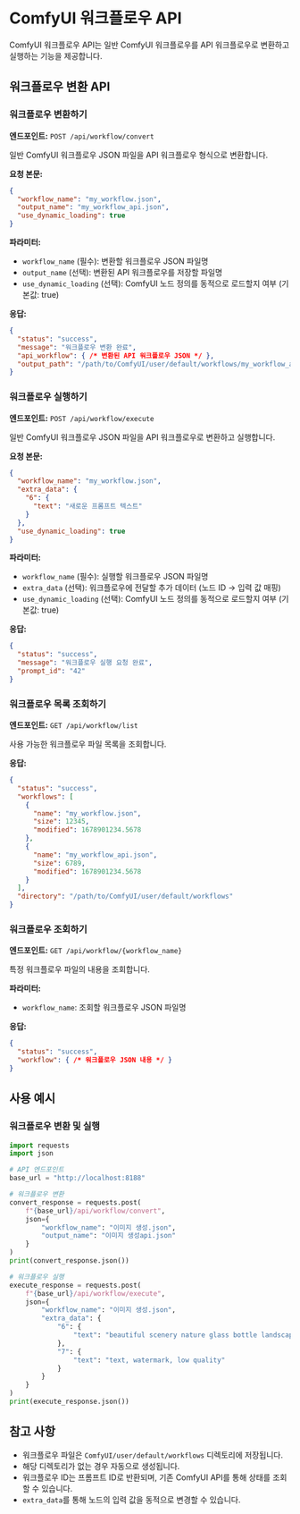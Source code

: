 # ComfyUI 워크플로우 API

ComfyUI 워크플로우 API는 일반 ComfyUI 워크플로우를 API 워크플로우로 변환하고 실행하는 기능을 제공합니다.

## 워크플로우 변환 API

### 워크플로우 변환하기

**엔드포인트:** `POST /api/workflow/convert`

일반 ComfyUI 워크플로우 JSON 파일을 API 워크플로우 형식으로 변환합니다.

**요청 본문:**
```json
{
  "workflow_name": "my_workflow.json",
  "output_name": "my_workflow_api.json",
  "use_dynamic_loading": true
}
```

**파라미터:**
- `workflow_name` (필수): 변환할 워크플로우 JSON 파일명
- `output_name` (선택): 변환된 API 워크플로우를 저장할 파일명
- `use_dynamic_loading` (선택): ComfyUI 노드 정의를 동적으로 로드할지 여부 (기본값: true)

**응답:**
```json
{
  "status": "success",
  "message": "워크플로우 변환 완료",
  "api_workflow": { /* 변환된 API 워크플로우 JSON */ },
  "output_path": "/path/to/ComfyUI/user/default/workflows/my_workflow_api.json"
}
```

### 워크플로우 실행하기

**엔드포인트:** `POST /api/workflow/execute`

일반 ComfyUI 워크플로우 JSON 파일을 API 워크플로우로 변환하고 실행합니다.

**요청 본문:**
```json
{
  "workflow_name": "my_workflow.json",
  "extra_data": {
    "6": {
      "text": "새로운 프롬프트 텍스트"
    }
  },
  "use_dynamic_loading": true
}
```

**파라미터:**
- `workflow_name` (필수): 실행할 워크플로우 JSON 파일명
- `extra_data` (선택): 워크플로우에 전달할 추가 데이터 (노드 ID -> 입력 값 매핑)
- `use_dynamic_loading` (선택): ComfyUI 노드 정의를 동적으로 로드할지 여부 (기본값: true)

**응답:**
```json
{
  "status": "success",
  "message": "워크플로우 실행 요청 완료",
  "prompt_id": "42"
}
```

### 워크플로우 목록 조회하기

**엔드포인트:** `GET /api/workflow/list`

사용 가능한 워크플로우 파일 목록을 조회합니다.

**응답:**
```json
{
  "status": "success",
  "workflows": [
    {
      "name": "my_workflow.json",
      "size": 12345,
      "modified": 1678901234.5678
    },
    {
      "name": "my_workflow_api.json",
      "size": 6789,
      "modified": 1678901234.5678
    }
  ],
  "directory": "/path/to/ComfyUI/user/default/workflows"
}
```

### 워크플로우 조회하기

**엔드포인트:** `GET /api/workflow/{workflow_name}`

특정 워크플로우 파일의 내용을 조회합니다.

**파라미터:**
- `workflow_name`: 조회할 워크플로우 JSON 파일명

**응답:**
```json
{
  "status": "success",
  "workflow": { /* 워크플로우 JSON 내용 */ }
}
```

## 사용 예시

### 워크플로우 변환 및 실행

```python
import requests
import json

# API 엔드포인트
base_url = "http://localhost:8188"

# 워크플로우 변환
convert_response = requests.post(
    f"{base_url}/api/workflow/convert",
    json={
        "workflow_name": "이미지 생성.json",
        "output_name": "이미지 생성api.json"
    }
)
print(convert_response.json())

# 워크플로우 실행
execute_response = requests.post(
    f"{base_url}/api/workflow/execute",
    json={
        "workflow_name": "이미지 생성.json",
        "extra_data": {
            "6": {
                "text": "beautiful scenery nature glass bottle landscape, purple galaxy bottle, high quality"
            },
            "7": {
                "text": "text, watermark, low quality"
            }
        }
    }
)
print(execute_response.json())
```

## 참고 사항

- 워크플로우 파일은 `ComfyUI/user/default/workflows` 디렉토리에 저장됩니다.
- 해당 디렉토리가 없는 경우 자동으로 생성됩니다.
- 워크플로우 ID는 프롬프트 ID로 반환되며, 기존 ComfyUI API를 통해 상태를 조회할 수 있습니다.
- `extra_data`를 통해 노드의 입력 값을 동적으로 변경할 수 있습니다. 
